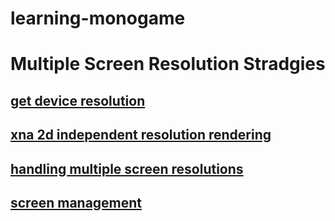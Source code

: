 # learning-monogame

# Multiple Screen Resolution Stradgies
## [get device resolution](http://gamedev.stackexchange.com/questions/88211/how-to-get-display-resolution-screen-size)
## [xna 2d independent resolution rendering ](http://www.david-amador.com/2010/03/xna-2d-independent-resolution-rendering/)
## [handling multiple screen resolutions](http://www.infinitespace-studios.co.uk/general/handling-multiple-screen-resolutions-in-monogame-for-android-part-1/)

## [screen management](http://www.dreamincode.net/forums/topic/276045-simple-screen-management-in-xna/)
